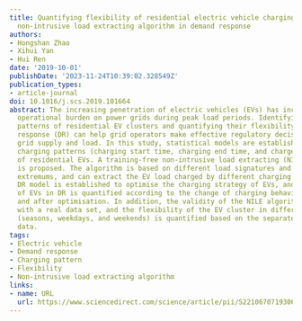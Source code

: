 ```yaml
---
title: Quantifying flexibility of residential electric vehicle charging loads using
  non-intrusive load extracting algorithm in demand response
authors:
- Hongshan Zhao
- Xihui Yan
- Hui Ren
date: '2019-10-01'
publishDate: '2023-11-24T10:39:02.328549Z'
publication_types:
- article-journal
doi: 10.1016/j.scs.2019.101664
abstract: The increasing penetration of electric vehicles (EVs) has increased the
  operational burden on power grids during peak load periods. Identifying the charging
  patterns of residential EV clusters and quantifying their flexibility in demand
  response (DR) can help grid operators make effective regulatory decisions for balancing
  grid supply and load. In this study, statistical models are established for the
  charging patterns (charging start time, charging end time, and charge duration)
  of residential EVs. A training-free non-intrusive load extracting (NILE) algorithm
  is proposed. The algorithm is based on different load signatures and power block
  extremums, and can extract the EV load charged by different charging power. A price-based
  DR model is established to optimise the charging strategy of EVs, and the flexibility
  of EVs in DR is quantified according to the change of charging behaviour before
  and after optimisation. In addition, the validity of the NILE algorithm is verified
  with a real data set, and the flexibility of the EV cluster in different situations
  (seasons, weekdays, and weekends) is quantified based on the separated charging
  data.
tags:
- Electric vehicle
- Demand response
- Charging pattern
- Flexibility
- Non-intrusive load extracting algorithm
links:
- name: URL
  url: https://www.sciencedirect.com/science/article/pii/S2210670719306304
---
```

